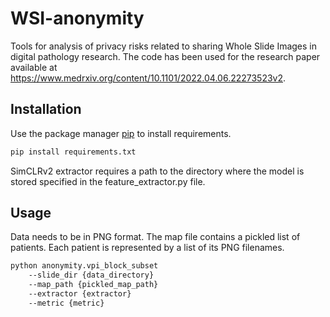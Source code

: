 # WSI-anonymity
Tools for analysis of privacy risks related to sharing Whole Slide Images in digital pathology research. 
The code has been used for the research paper available at https://www.medrxiv.org/content/10.1101/2022.04.06.22273523v2.

## Installation

Use the package manager [pip](https://pip.pypa.io/en/stable/) to install requirements.

```bash
pip install requirements.txt
```
SimCLRv2 extractor requires a path to the directory where the model is stored specified in the feature_extractor.py file.

## Usage
Data needs to be in PNG format. The map file contains a pickled list of patients. Each patient is represented by a list of its PNG filenames.

```bash
python anonymity.vpi_block_subset
    --slide_dir {data_directory}
    --map_path {pickled_map_path}
    --extractor {extractor}
    --metric {metric}
```
